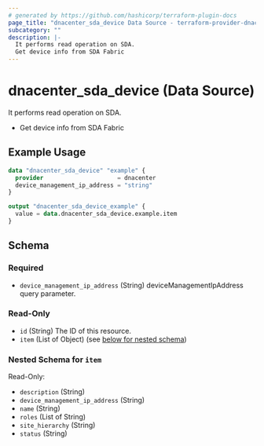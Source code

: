 ```yaml
---
# generated by https://github.com/hashicorp/terraform-plugin-docs
page_title: "dnacenter_sda_device Data Source - terraform-provider-dnacenter"
subcategory: ""
description: |-
  It performs read operation on SDA.
  Get device info from SDA Fabric
---
```


# dnacenter_sda_device (Data Source)

It performs read operation on SDA.

- Get device info from SDA Fabric

## Example Usage

```terraform
data "dnacenter_sda_device" "example" {
  provider                     = dnacenter
  device_management_ip_address = "string"
}

output "dnacenter_sda_device_example" {
  value = data.dnacenter_sda_device.example.item
}
```

<!-- schema generated by tfplugindocs -->
## Schema

### Required

- `device_management_ip_address` (String) deviceManagementIpAddress query parameter.

### Read-Only

- `id` (String) The ID of this resource.
- `item` (List of Object) (see [below for nested schema](#nestedatt--item))

<a id="nestedatt--item"></a>
### Nested Schema for `item`

Read-Only:

- `description` (String)
- `device_management_ip_address` (String)
- `name` (String)
- `roles` (List of String)
- `site_hierarchy` (String)
- `status` (String)


